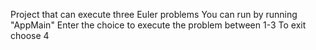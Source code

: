 Project that can execute three Euler problems
You can run by running "AppMain"
Enter the choice to execute the problem between 1-3
To exit choose 4
